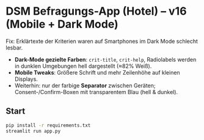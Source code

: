 # DSM Befragungs-App (Hotel) – v16 (Mobile + Dark Mode)

Fix: Erklärtexte der Kriterien waren auf Smartphones im Dark Mode schlecht lesbar.
- **Dark-Mode gezielte Farben**: `crit-title`, `crit-help`, Radiolabels werden in dunklen Umgebungen hell dargestellt (≈82% Weiß).
- **Mobile Tweaks**: Größere Schrift und mehr Zeilenhöhe auf kleinen Displays.
- Weiterhin: nur der farbige **Separator** zwischen Geräten; Consent-/Confirm-Boxen mit transparentem Blau (hell & dunkel).

## Start
```bash
pip install -r requirements.txt
streamlit run app.py
```

